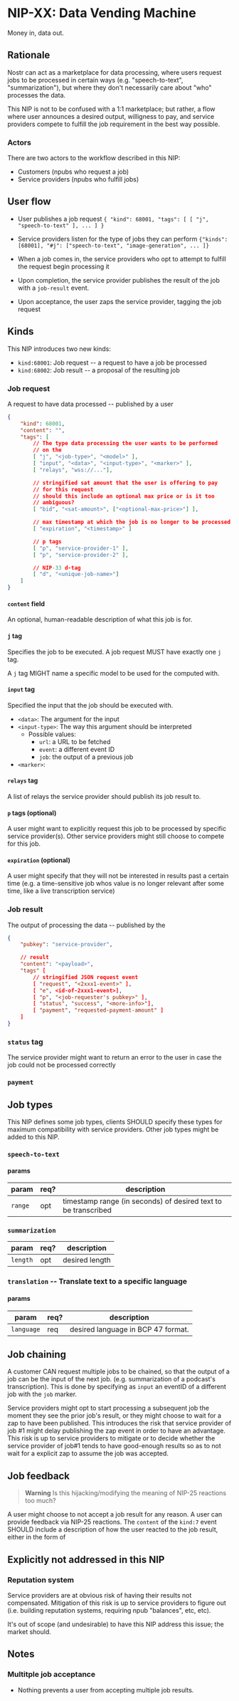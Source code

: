 # NIP-XX: Data Vending Machine
Money in, data out.

## Rationale
Nostr can act as a marketplace for data processing, where users request jobs to be processed in certain ways (e.g. "speech-to-text", "summarization"), but where they don't necessarily care about "who" processes the data.

This NIP is not to be confused with a 1:1 marketplace; but rather, a flow where user announces a desired output, willigness to pay, and service providers compete to fulfill the job requirement in the best way possible.

### Actors
There are two actors to the workflow described in this NIP:
* Customers (npubs who request a job)
* Service providers (npubs who fulfill jobs)

## User flow
* User publishes a job request
`{ "kind": 68001, "tags": [ [ "j", "speech-to-text" ], ... ] }`

* Service providers listen for the type of jobs they can perform
`{"kinds":[68001], "#j": ["speech-to-text", "image-generation", ... ]}`

* When a job comes in, the service providers who opt to attempt to fulfill the request begin processing it
* Upon completion, the service provider publishes the result of the job with a `job-result` event.
* Upon acceptance, the user zaps the service provider, tagging the job request

## Kinds

This NIP introduces two new kinds:

* `kind:68001`: Job request -- a request to have a job be processed
* `kind:68002`: Job result -- a proposal of the resulting job

### Job request
A request to have data processed -- published by a user

```json
{
    "kind": 68001,
    "content": "",
    "tags": [
        // The type data processing the user wants to be performed
        // on the
        [ "j", "<job-type>", "<model>" ],
        [ "input", "<data>", "<input-type>", "<marker>" ],
        [ "relays", "wss://..."],

        // stringified sat amount that the user is offering to pay
        // for this request
        // should this include an optional max price or is it too
        // ambiguous?
        [ "bid", "<sat-amount>", ["<optional-max-price>"] ],

        // max timestamp at which the job is no longer to be processed
        [ "expiration", "<timestamp>" ]

        // p tags
        [ "p", "service-provider-1" ],
        [ "p", "service-provider-2" ],

        // NIP-33 d-tag
        [ "d", "<unique-job-name>"]
    ]
}
```

#### `content` field
An optional, human-readable description of what this job is for.

#### `j` tag
Specifies the job to be executed. A job request MUST have exactly one `j` tag.

A `j` tag MIGHT name a specific model to be used for the computed with.

#### `input` tag
Specified the input that the job should be executed with.

* `<data>`: The argument for the input
* `<input-type>`: The way this argument should be interpreted
    * Possible values:
        * `url`: a URL to be fetched
        * `event`: a different event ID
        * `job`: the output of a previous job
* `<marker>`:

#### `relays` tag
A list of relays the service provider should publish its job result to.

#### `p` tags (optional)
A user might want to explicitly request this job to be processed by specific service provider(s). Other service providers might still choose to compete for this job.

#### `expiration` (optional)
A user might specify that they will not be interested in results past a certain time (e.g. a time-sensitive job whos value is no longer relevant after some time, like a live transcription service)

### Job result
The output of processing the data -- published by the
```json
{
    "pubkey": "service-provider",

    // result
    "content": "<payload>",
    "tags" [
        // stringified JSON request event
        [ "request", "<2xxx1-event>" ],
        [ "e", <id-of-2xxx1-event>],
        [ "p", "<job-requester's pubkey>" ],
        [ "status", "success", "<more-info>"],
        [ "payment", "requested-payment-amount" ]
    ]
}
```

### `status` tag
The service provider might want to return an error to the user in case the job could not be processed correctly

### `payment`

## Job types

This NIP defines some job types, clients SHOULD specify these types for maximum compatibility with service providers. Other job types might be added to this NIP.

### `speech-to-text`
#### params
| param                          | req? | description
|--------------------------------|------|--------
| `range`                        | opt  | timestamp range (in seconds) of desired text to be transcribed

### `summarization`
| param                          | req? | description
|--------------------------------|------|--------
| `length`                       | opt  | desired length

### `translation` -- Translate text to a specific language
#### params
| param                          | req? | description
|--------------------------------|------|--------
| `language`                     | req  | desired language in BCP 47 format.

## Job chaining
A customer CAN request multiple jobs to be chained, so that the output of a job can be the input of the next job. (e.g. summarization of a podcast's transcription). This is done by specifying as `input` an eventID of a different job with the `job` marker.

Service providers might opt to start processing a subsequent job the moment they see the prior job's result, or they might choose to wait for a zap to have been published. This introduces the risk that service provider of job #1 might delay publishing the zap event in order to have an advantage. This risk is up to service providers to mitigate or to decide whether the service provider of job#1 tends to have good-enough results so as to not wait for a explicit zap to assume the job was accepted.

## Job feedback
> **Warning**
> Is this hijacking/modifying the meaning of NIP-25 reactions too much?

A user might choose to not accept a job result for any reason. A user can provide feedback via NIP-25 reactions.
The `content` of the `kind:7` event SHOULD include a description of how the user reacted to the job result, either
in the form of


## Explicitly not addressed in this NIP

### Reputation system
Service providers are at obvious risk of having their results not compensated. Mitigation of this risk is up to service providers to figure out (i.e. building reputation systems, requiring npub "balances", etc, etc).

It's out of scope (and undesirable) to have this NIP address this issue; the market should.

## Notes

### Multitple job acceptance
* Nothing prevents a user from accepting multiple job results.

